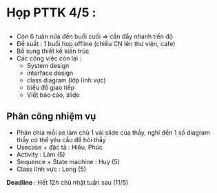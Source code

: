 # Họp PTTK 4/5 :
## 
- Còn 6 tuần nữa đến buổi cuối => cần đẩy nhanh tiến độ  
- Đề xuất : 1 buổi họp offline    (chiều CN lên thư viện, cafe)
- Bổ sung thiết kế kiến trúc  
- Các công việc còn lại : 
    - System design
    - interface design
    - class diagram (lớp lĩnh vực) 
    - biểu đồ giao tiếp 
    - Viết báo cáo, slide 


## Phân công nhiệm vụ 
- Phân chia mỗi ae làm chủ 1 vài slide của thầy, nghĩ đến 1 số diagram thầy có thể yêu cầu để hỏi thầy 
- Usecase + đặc tả : Hiếu, Phúc 
- Activity : Lâm (5)
- Sequence + State machine : Huy (5)
- Class lĩnh vực : Long (5)  

**Deadline** : Hết 12h chủ nhật tuần sau (11/5)